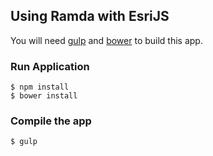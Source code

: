 ## Using Ramda with EsriJS
You will need [gulp](http://gulpjs.com/) and [bower](http://bower.io/) to build
this app.

### Run Application
````
$ npm install
$ bower install
````

### Compile the app
````
$ gulp
````
